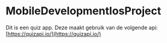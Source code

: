 # MobileDevelopmentIosProject
Dit is een quiz app. Deze maakt gebruik van de volgende api: [https://quizapi.io/](https://quizapi.io/)
